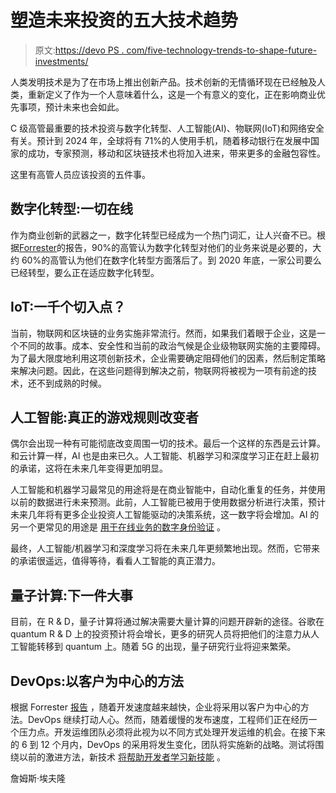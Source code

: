 # 塑造未来投资的五大技术趋势

> 原文:[https://devo PS . com/five-technology-trends-to-shape-future-investments/](https://devops.com/five-technology-trends-to-shape-future-investments/)

人类发明技术是为了在市场上推出创新产品。技术创新的无情循环现在已经触及人类，重新定义了作为一个人意味着什么，这是一个有意义的变化，正在影响商业优先事项，预计未来也会如此。

C 级高管最重要的技术投资与数字化转型、人工智能(AI)、物联网(IoT)和网络安全有关。预计到 2024 年，全球将有 71%的人使用手机，随着移动银行在发展中国家的成功，专家预测，移动和区块链技术也将加入进来，带来更多的金融包容性。

这里有高管人员应该投资的五件事。

## **数字化转型:一切在线**

作为商业创新的武器之一，数字化转型已经成为一个热门词汇，让人兴奋不已。根据[Forrester](https://go.forrester.com/)的报告，90%的高管认为数字化转型对他们的业务来说是必要的，大约 60%的高管认为他们在数字化转型方面落后了。到 2020 年底，一家公司要么已经转型，要么正在适应数字化转型。

## **IoT:一千个切入点？**

当前，物联网和区块链的业务实施非常流行。然而，如果我们着眼于企业，这是一个不同的故事。成本、安全性和当前的政治气候是企业级物联网实施的主要障碍。为了最大限度地利用这项创新技术，企业需要确定阻碍他们的因素，然后制定策略来解决问题。因此，在这些问题得到解决之前，物联网将被视为一项有前途的技术，还不到成熟的时候。

## 人工智能:真正的游戏规则改变者

偶尔会出现一种有可能彻底改变周围一切的技术。最后一个这样的东西是云计算。和云计算一样，AI 也是由来已久。人工智能、机器学习和深度学习正在赶上最初的承诺，这将在未来几年变得更加明显。

人工智能和机器学习最常见的用途将是在商业智能中，自动化重复的任务，并使用以前的数据进行未来预测。此前，人工智能已被用于使用数据分析进行决策，预计未来几年将有更多企业投资人工智能驱动的决策系统，这一数字将会增加。AI 的另一个更常见的用途是 [用于在线业务的数字身份验证](https://shuftipro.com/blogs/10-factors-shaping-identity-verification-industry-in-2020) 。

最终，人工智能/机器学习和深度学习将在未来几年更频繁地出现。然而，它带来的承诺很遥远，值得等待，看看人工智能的真正潜力。

## **量子计算:下一件大事**

目前，在 R & D，量子计算将通过解决需要大量计算的问题开辟新的途径。谷歌在 quantum R & D 上的投资预计将会增长，更多的研究人员将把他们的注意力从人工智能转移到 quantum 上。随着 5G 的出现，量子研究行业将迎来繁荣。

## **DevOps:以客户为中心的方法**

根据 Forrester [报告](https://www.forrester.com/report/Predictions+2020+DevOps/-/E-RES157594?docid=157594) ，随着开发速度越来越快，企业将采用以客户为中心的方法。DevOps 继续打动人心。然而，随着缓慢的发布速度，工程师们正在经历一个压力点。开发运维团队必须将此视为以不同方式处理开发运维的机会。在接下来的 6 到 12 个月内，DevOps 的采用将发生变化，团队将实施新的战略。测试将围绕以前的激进方法，新技术 [将帮助开发者学习新技能](https://devops.com/the-role-of-developers-in-digital-transformation/) 。

詹姆斯·埃夫隆